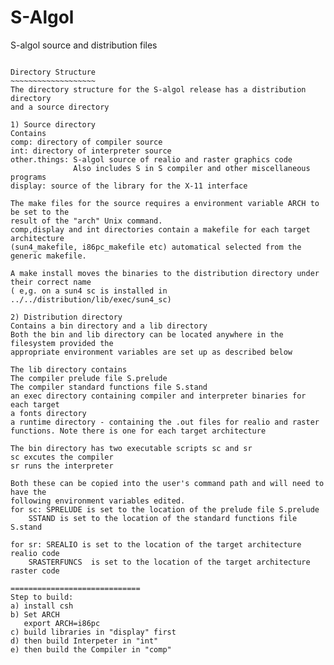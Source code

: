 # S-Algol
S-algol source and distribution files
~~~~~~~~~~~~~~~~~~~~~~~~~~~~~~~~~~~~~

Directory Structure
~~~~~~~~~~~~~~~~~~~
The directory structure for the S-algol release has a distribution directory
and a source directory

1) Source directory
Contains 
comp: directory of compiler source
int: directory of interpreter source
other.things: S-algol source of realio and raster graphics code
              Also includes S in S compiler and other miscellaneous programs
display: source of the library for the X-11 interface

The make files for the source requires a environment variable ARCH to be set to the
result of the "arch" Unix command.
comp,display and int directories contain a makefile for each target architecture
(sun4_makefile, i86pc_makefile etc) automatical selected from the generic makefile.

A make install moves the binaries to the distribution directory under their correct name
( e,g. on a sun4 sc is installed in ../../distribution/lib/exec/sun4_sc)

2) Distribution directory
Contains a bin directory and a lib directory
Both the bin and lib directory can be located anywhere in the filesystem provided the
appropriate environment variables are set up as described below

The lib directory contains
The compiler prelude file S.prelude
The compiler standard functions file S.stand
an exec directory containing compiler and interpreter binaries for each target
a fonts directory 
a runtime directory - containing the .out files for realio and raster 
functions. Note there is one for each target architecture

The bin directory has two executable scripts sc and sr
sc excutes the compiler
sr runs the interpreter

Both these can be copied into the user's command path and will need to have the
following environment variables edited.
for sc: SPRELUDE is set to the location of the prelude file S.prelude
	SSTAND is set to the location of the standard functions file S.stand

for sr: SREALIO is set to the location of the target architecture realio code
	SRASTERFUNCS  is set to the location of the target architecture raster code

=============================
Step to build:
a) install csh
b) Set ARCH
   export ARCH=i86pc
c) build libraries in "display" first
d) then build Interpeter in "int"
e) then build the Compiler in "comp"
